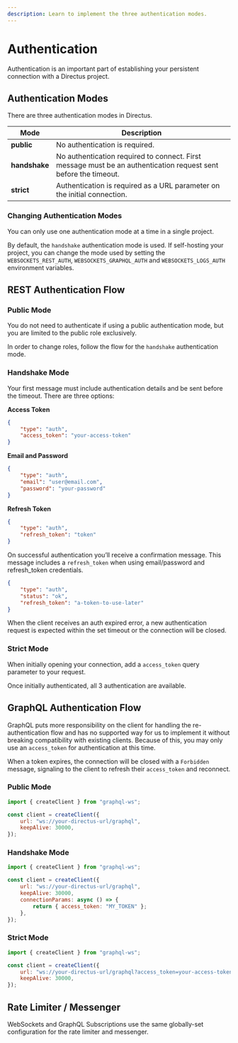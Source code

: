```yaml
---
description: Learn to implement the three authentication modes.
---
```


# Authentication

Authentication is an important part of establishing your persistent connection with a Directus project.

## Authentication Modes

There are three authentication modes in Directus.

| Mode          | Description                                                                                                     |
| ------------- | --------------------------------------------------------------------------------------------------------------- |
| **public**    | No authentication is required.                                                                                  |
| **handshake** | No authentication required to connect. First message must be an authentication request sent before the timeout. |
| **strict**    | Authentication is required as a URL parameter on the initial connection.                                        |

### Changing Authentication Modes

You can only use one authentication mode at a time in a single project.

By default, the `handshake` authentication mode is used. If self-hosting your project, you can change the mode used by
setting the `WEBSOCKETS_REST_AUTH`, `WEBSOCKETS_GRAPHQL_AUTH` and `WEBSOCKETS_LOGS_AUTH` environment variables.

## REST Authentication Flow

### Public Mode

You do not need to authenticate if using a public authentication mode, but you are limited to the public role exclusively.

In order to change roles, follow the flow for the `handshake` authentication mode.

### Handshake Mode

Your first message must include authentication details and be sent before the timeout. There are three options:

**Access Token**

```json
{
	"type": "auth",
	"access_token": "your-access-token"
}
```

**Email and Password**

```json
{
	"type": "auth",
	"email": "user@email.com",
	"password": "your-password"
}
```

**Refresh Token**

```json
{
	"type": "auth",
	"refresh_token": "token"
}
```

On successful authentication you’ll receive a confirmation message. This message includes a `refresh_token` when using
email/password and refresh_token credentials.

```json
{
	"type": "auth",
	"status": "ok",
	"refresh_token": "a-token-to-use-later"
}
```

When the client receives an auth expired error, a new authentication request is expected within the set timeout or the
connection will be closed.

### Strict Mode

When initially opening your connection, add a `access_token` query parameter to your request.

Once initially authenticated, all 3 authentication are available.

## GraphQL Authentication Flow

GraphQL puts more responsibility on the client for handling the re-authentication flow and has no supported way for us
to implement it without breaking compatibility with existing clients. Because of this, you may only use an
`access_token` for authentication at this time.

When a token expires, the connection will be closed with a `Forbidden` message, signaling to the client to refresh their
`access_token` and reconnect.

### Public Mode

```js
import { createClient } from "graphql-ws";

const client = createClient({
	url: "ws://your-directus-url/graphql",
	keepAlive: 30000,
});
```

### Handshake Mode

```js
import { createClient } from "graphql-ws";

const client = createClient({
	url: "ws://your-directus-url/graphql",
	keepAlive: 30000,
	connectionParams: async () => {
		return { access_token: "MY_TOKEN" };
	},
});
```

### Strict Mode

```js
import { createClient } from "graphql-ws";

const client = createClient({
	url: "ws://your-directus-url/graphql?access_token=your-access-token",
	keepAlive: 30000,
});
```

## Rate Limiter / Messenger

WebSockets and GraphQL Subscriptions use the same globally-set configuration for the rate limiter and messenger.
